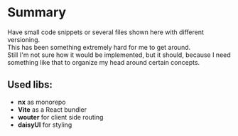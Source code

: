 # Summary
Have small code snippets or several files shown here with different versioning.  
This has been something extremely hard for me to get around.  
Still I'm not sure how it would be implemented, but it should, because I need something like that to organize my head around certain concepts.

## Used libs:  
- __nx__ as monorepo
- __Vite__ as a React bundler
- __wouter__ for client side routing
- __daisyUI__ for styling